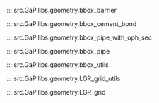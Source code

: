 
::: src.GaP.libs.geometry.bbox_barrier

::: src.GaP.libs.geometry.bbox_cement_bond

::: src.GaP.libs.geometry.bbox_pipe_with_oph_sec

::: src.GaP.libs.geometry.bbox_pipe

::: src.GaP.libs.geometry.bbox_utils

::: src.GaP.libs.geometry.LGR_grid_utils

::: src.GaP.libs.geometry.LGR_grid
